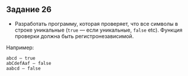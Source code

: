 ##  Задание 26

- Разработать программу, которая проверяет, что все символы в строке
  уникальные (`true` — если уникальные, `false` etc). Функция проверки должна быть
  регистронезависимой.

Например:

```
abcd — true
abCdefAaf — false
aabcd — false
```